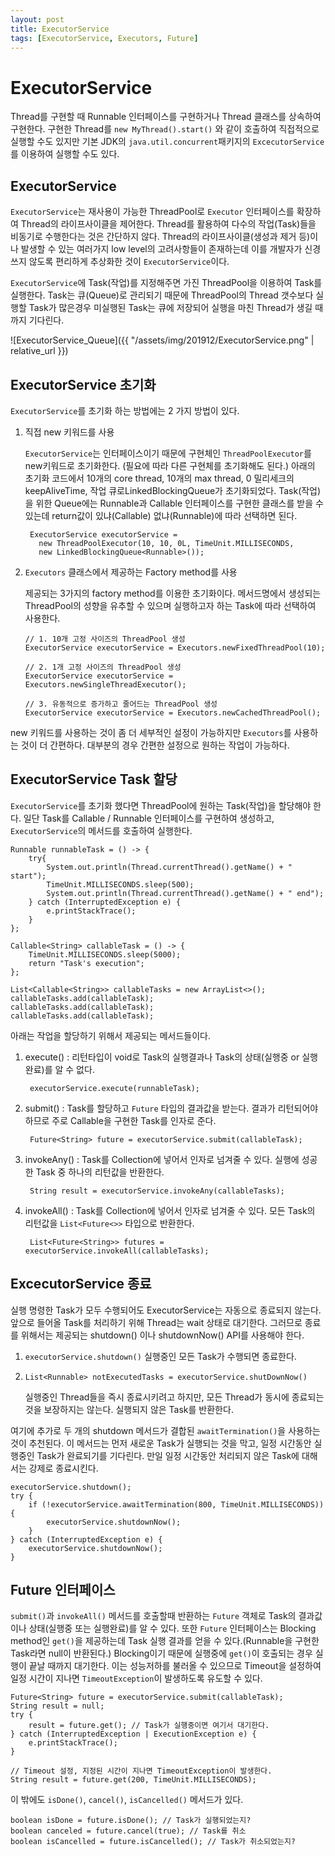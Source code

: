 ```yaml
---
layout: post
title: ExecutorService
tags: [ExecutorService, Executors, Future]
---
```


# ExecutorService

Thread를 구현할 때 Runnable 인터페이스를 구현하거나 Thread 클래스를 상속하여 구현한다. 구현한 Thread를 `new MyThread().start()` 와 같이 호출하여 직접적으로 실행할 수도 있지만 기본 JDK의 `java.util.concurrent`패키지의 `ExcecutorService`를 이용하여 실행할 수도 있다.

## ExecutorService

`ExecutorService`는 재사용이 가능한 ThreadPool로 `Executor` 인터페이스를 확장하여 Thread의 라이프사이클을 제어한다. 
Thread를 활용하여 다수의 작업(Task)들을 비동기로 수행한다는 것은 간단하지 않다. Thread의 라이프사이클(생성과 제거 등)이나 발생할 수 있는 여러가지 low level의 고려사항들이 존재하는데 이를 개발자가 신경쓰지 않도록 편리하게 추상화한 것이 `ExecutorService`이다. 

`ExecutorService`에 Task(작업)를 지정해주면 가진 ThreadPool을 이용하여 Task를 실행한다. Task는 큐(Queue)로 관리되기 때문에 ThreadPool의 Thread 갯수보다 실행할 Task가 많은경우 미실행된 Task는 큐에 저장되어 실행을 마친 Thread가 생길 때까지 기다린다. 

![ExecutorService_Queue]({{ "/assets/img/201912/ExecutorService.png" | relative_url }})

## ExecutorService 초기화

`ExecutorService`를 초기화 하는 방법에는 2 가지 방법이 있다.

1. 직접 new 키워드를 사용

    `ExecutorService`는 인터페이스이기 때문에 구현체인 `ThreadPoolExecutor`를 new키워드로 초기화한다. (필요에 따라 다른 구현체를 초기화해도 된다.) 
    아래의 초기화 코드에서 10개의 core thread, 10개의 max thread, 0 밀리세크의 keepAliveTime, 작업 큐로LinkedBlockingQueue가 초기화되었다. Task(작업)을 위한 Queue에는 Runnable과 Callable 인터페이스를 구현한 클래스를 받을 수 있는데 return값이 있냐(Callable) 없냐(Runnable)에 따라 선택하면 된다.

        ExecutorService executorService = 
          new ThreadPoolExecutor(10, 10, 0L, TimeUnit.MILLISECONDS,   
          new LinkedBlockingQueue<Runnable>());

2.  `Executors` 클래스에서 제공하는 Factory method를 사용 

    제공되는 3가지의 factory method를 이용한 초기화이다. 메서드명에서 생성되는 ThreadPool의 성향을 유추할 수 있으며 실행하고자 하는 Task에 따라 선택하여 사용한다.

        // 1. 10개 고정 사이즈의 ThreadPool 생성
        ExecutorService executorService = Executors.newFixedThreadPool(10);
        
        // 2. 1개 고정 사이즈의 ThreadPool 생성
        ExecutorService executorService = Executors.newSingleThreadExecutor();
        
        // 3. 유동적으로 증가하고 줄어드는 ThreadPool 생성
        ExecutorService executorService = Executors.newCachedThreadPool();

new 키워드를 사용하는 것이 좀 더 세부적인 설정이 가능하지만 `Executors`를 사용하는 것이 더 간편하다. 대부분의 경우 간편한 설정으로 원하는 작업이 가능하다.

## ExecutorService Task 할당

`ExecutorService`를 초기화 했다면 ThreadPool에 원하는 Task(작업)을 할당해야 한다. 일단 Task를 Callable / Runnable 인터페이스를 구현하여 생성하고, `ExecutorService`의 메서드를 호출하여 실행한다.

    Runnable runnableTask = () -> {
        try{
            System.out.println(Thread.currentThread().getName() + " start");
            TimeUnit.MILLISECONDS.sleep(500);
            System.out.println(Thread.currentThread().getName() + " end");
        } catch (InterruptedException e) {
            e.printStackTrace();
        }
    };
    
    Callable<String> callableTask = () -> {
        TimeUnit.MILLISECONDS.sleep(5000);
        return "Task's execution";
    };
    
    List<Callable<String>> callableTasks = new ArrayList<>();
    callableTasks.add(callableTask);
    callableTasks.add(callableTask);
    callableTasks.add(callableTask);

아래는 작업을 할당하기 위해서 제공되는 메서드들이다.

1. execute() : 리턴타입이 void로 Task의 실행결과나 Task의 상태(실행중 or 실행완료)를 알 수 없다.

        executorService.execute(runnableTask);

2. submit() : Task를 할당하고 `Future` 타입의 결과값을 받는다. 결과가 리턴되어야 하므로 주로 Callable을 구현한 Task를 인자로 준다.

        Future<String> future = executorService.submit(callableTask);

3. invokeAny() : Task를 Collection에 넣어서 인자로 넘겨줄 수 있다. 실행에 성공한 Task 중 하나의 리턴값을 반환한다.

        String result = executorService.invokeAny(callableTasks);

4. invokeAll() : Task를 Collection에 넣어서 인자로 넘겨줄 수 있다. 모든 Task의 리턴값을 `List<Future<>>` 타입으로 반환한다.

        List<Future<String>> futures = executorService.invokeAll(callableTasks);

## ExcecutorService 종료

실행 명령한 Task가 모두 수행되어도 ExecutorService는 자동으로 종료되지 않는다. 앞으로 들어올 Task를 처리하기 위해 Thread는 wait 상태로 대기한다. 그러므로 종료를 위해서는 제공되는 shutdown() 이나 shutdownNow() API를 사용해야 한다.

1. `executorService.shutdown()`
실행중인 모든 Task가 수행되면 종료한다.
2. `List<Runnable> notExecutedTasks = executorService.shutDownNow()`

    실행중인 Thread들을 즉시 종료시키려고 하지만, 모든 Thread가 동시에 종료되는 것을 보장하지는 않는다. 실행되지 않은 Task를 반환한다. 

여기에 추가로 두 개의 shutdown 메서드가 결합된 `awaitTermination()`을 사용하는 것이 추천된다. 이 메서드는 먼저 새로운 Task가 실행되는 것을 막고, 일정 시간동안 실행중인 Task가 완료되기를 기다린다. 만일 일정 시간동안 처리되지 않은 Task에 대해서는 강제로 종료시킨다.

    executorService.shutdown();
    try {
        if (!executorService.awaitTermination(800, TimeUnit.MILLISECONDS)) {
            executorService.shutdownNow();
        } 
    } catch (InterruptedException e) {
        executorService.shutdownNow();
    }

## Future 인터페이스

`submit()`과 `invokeAll()` 메서드를 호출할때 반환하는 `Future` 객체로 Task의 결과값이나 상태(실행중 또는 실행완료)를 알 수 있다. 
또한 `Future` 인터페이스는 Blocking method인 `get()`을 제공하는데 Task 실행 결과를 얻을 수 있다.(Runnable을 구현한 Task라면 null이 반환된다.) Blocking이기 때문에 실행중에 `get()`이 호출되는 경우 실행이 끝날 때까지 대기한다. 이는 성능저하를 불러올 수 있으므로 Timeout을 설정하여 일정 시간이 지나면 `TimeoutException`이 발생하도록 유도할 수 있다.

    Future<String> future = executorService.submit(callableTask);
    String result = null;
    try {
        result = future.get(); // Task가 실행중이면 여기서 대기한다.
    } catch (InterruptedException | ExecutionException e) {
        e.printStackTrace();
    }

    // Timeout 설정, 지정된 시간이 지나면 TimeoutException이 발생한다.
    String result = future.get(200, TimeUnit.MILLISECONDS); 

이 밖에도 `isDone()`, `cancel()`, `isCancelled()` 메서드가 있다.

    boolean isDone = future.isDone(); // Task가 실행되었는지?
    boolean canceled = future.cancel(true); // Task를 취소
    boolean isCancelled = future.isCancelled(); // Task가 취소되었는지?